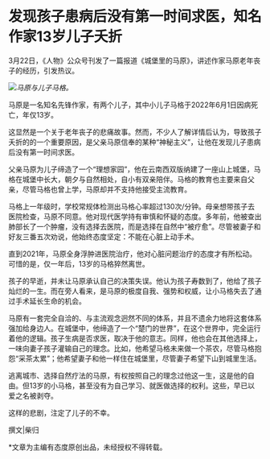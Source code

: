 # 发现孩子患病后没有第一时间求医，知名作家13岁儿子夭折

3月22日，《人物》公众号刊发了一篇报道《城堡里的马原》，讲述作家马原老年丧子的经历，引发热议。

![](https://inews.gtimg.com/news_bt/O849ztZSBE6g7ooe83eHhC-LTW0Iq6ZCbzjhg1zVYabEYAA/1000)_马原与儿子马格。_

马原是一名知名先锋作家，有两个儿子，其中小儿子马格于2022年6月1日因病死亡，年仅13岁。

这显然是一个关于老年丧子的悲痛故事。然而，不少人了解详情后认为，导致孩子夭折的的一个重要原因，是父亲马原信奉的某种“神秘主义”，让他在发现儿子患病后没有第一时间求医。

父亲马原为儿子缔造了一个“理想家园”，他在云南西双版纳建了一座山上城堡，马格在城堡中长大，朝夕与自然相处，自小有双亲陪伴。马格的教育也主要来自父亲，尽管马格也曾上学，马原却并不支持他接受主流教育。

马格上一年级时，学校常规体检测出马格心率超过130次/分钟。母亲想带孩子去医院检查，马原不同意。他对现代医学持有审慎和怀疑的态度。多年前，他被查出肺部长了一个肿瘤，没有选择去医院，而是选择在自然中“被疗愈”。尽管被妻子和好友三番五次劝说，他始终态度坚定：不能在心脏上动手术。

直到2021年，马原全身浮肿进医院治疗，他对心脏问题治疗的态度才有所松动。可惜的是，仅一年后，13岁的马格猝然离世。

孩子的早逝，并未让马原承认自己的决策失误。他认为孩子寿数到了，他给了孩子灿烂的一生。而在旁人看来，是马原的极度自我、强势和权威，让小马格失去了通过手术延长生命的机会。

马原有一套完全自洽的、与主流观念迥然不同的体系，并且不遗余力地将这套体系强加给身边人。在城堡中，他缔造了一个“楚门的世界”，在这个世界中，完全运行着他的逻辑。孩子生病是否求医，取决于他的意志。同样，他也会在其他选择上，一味向妻子孩子灌输自己的理念。比如，他希望马格未来做一个茶农，尽管马格抱怨“采茶太累”；他希望妻子和他一样住在城堡里，尽管妻子希望下山到城里生活。

逃离城市、选择自然疗法的马原，有权按照自己的理念过他这一生，这是他的自由。但13岁的小马格，甚至没有为自己学习、就医做选择的权利。这些，早已以爱之名被剥夺。

这样的悲剧，注定了儿子的不幸。

撰文|柴归

*文章为主编有态度原创出品，未经授权不得转载。

